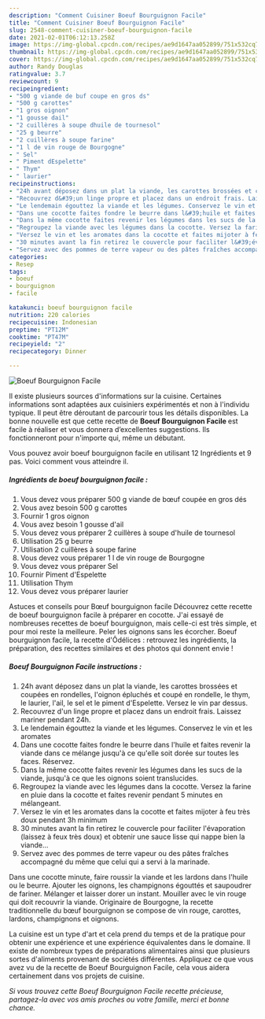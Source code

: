 ```yaml
---
description: "Comment Cuisiner Boeuf Bourguignon Facile"
title: "Comment Cuisiner Boeuf Bourguignon Facile"
slug: 2548-comment-cuisiner-boeuf-bourguignon-facile
date: 2021-02-01T06:12:13.258Z
image: https://img-global.cpcdn.com/recipes/ae9d1647aa052899/751x532cq70/boeuf-bourguignon-facile-photo-principale-de-la-recette.jpg
thumbnail: https://img-global.cpcdn.com/recipes/ae9d1647aa052899/751x532cq70/boeuf-bourguignon-facile-photo-principale-de-la-recette.jpg
cover: https://img-global.cpcdn.com/recipes/ae9d1647aa052899/751x532cq70/boeuf-bourguignon-facile-photo-principale-de-la-recette.jpg
author: Randy Douglas
ratingvalue: 3.7
reviewcount: 9
recipeingredient:
- "500 g viande de buf coupe en gros ds"
- "500 g carottes"
- "1 gros oignon"
- "1 gousse dail"
- "2 cuillères à soupe dhuile de tournesol"
- "25 g beurre"
- "2 cuillères à soupe farine"
- "1 l de vin rouge de Bourgogne"
- " Sel"
- " Piment dEspelette"
- " Thym"
- " laurier"
recipeinstructions:
- "24h avant déposez dans un plat la viande, les carottes brossées et coupées en rondelles, l&#39;oignon épluchés et coupé en rondelle, le thym, le laurier, l&#39;ail, le sel et le piment d&#39;Espelette. Versez le vin par dessus."
- "Recouvrez d&#39;un linge propre et placez dans un endroit frais. Laissez mariner pendant 24h."
- "Le lendemain égouttez la viande et les légumes. Conservez le vin et les aromates"
- "Dans une cocotte faites fondre le beurre dans l&#39;huile et faites revenir la viande dans ce mélange jusqu&#39;à ce qu&#39;elle soit dorée sur toutes les faces. Réservez."
- "Dans la même cocotte faites revenir les légumes dans les sucs de la viande, jusqu&#39;à ce que les oignons soient translucides."
- "Regroupez la viande avec les légumes dans la cocotte. Versez la farine en pluie dans la cocotte et faites revenir pendant 5 minutes en mélangeant."
- "Versez le vin et les aromates dans la cocotte et faites mijoter à feu très doux pendant 3h minimum"
- "30 minutes avant la fin retirez le couvercle pour faciliter l&#39;évaporation (laissez à feux très doux) et obtenir une sauce lisse qui nappe bien la viande..."
- "Servez avec des pommes de terre vapeur ou des pâtes fraîches accompagné du même que celui qui a servi à la marinade."
categories:
- Resep
tags:
- boeuf
- bourguignon
- facile

katakunci: boeuf bourguignon facile 
nutrition: 220 calories
recipecuisine: Indonesian
preptime: "PT12M"
cooktime: "PT47M"
recipeyield: "2"
recipecategory: Dinner

---
```



![Boeuf Bourguignon Facile](https://img-global.cpcdn.com/recipes/ae9d1647aa052899/751x532cq70/boeuf-bourguignon-facile-photo-principale-de-la-recette.jpg)

Il existe plusieurs sources d'informations sur la cuisine. Certaines informations sont adaptées aux cuisiniers expérimentés et non à l'individu typique. Il peut être déroutant de parcourir tous les détails disponibles. La bonne nouvelle est que cette recette de <strong> Boeuf Bourguignon Facile </strong> est facile à réaliser et vous donnera d’excellentes suggestions. Ils fonctionneront pour n'importe qui, même un débutant.

<!--inarticleads1-->

Vous pouvez avoir boeuf bourguignon facile en utilisant 12 Ingrédients et 9 pas. Voici comment vous atteindre il.

##### Ingrédients de boeuf bourguignon facile :

1. Vous devez vous préparer 500 g viande de bœuf coupée en gros dés
1. Vous avez besoin 500 g carottes
1. Fournir 1 gros oignon
1. Vous avez besoin 1 gousse d&#39;ail
1. Vous devez vous préparer 2 cuillères à soupe d&#39;huile de tournesol
1. Utilisation 25 g beurre
1. Utilisation 2 cuillères à soupe farine
1. Vous devez vous préparer 1 l de vin rouge de Bourgogne
1. Vous devez vous préparer  Sel
1. Fournir  Piment d&#39;Espelette
1. Utilisation  Thym
1. Vous devez vous préparer  laurier


Astuces et conseils pour Bœuf bourguignon facile Découvrez cette recette de boeuf bourguignon facile à préparer en cocotte. J&#39;ai essayé de nombreuses recettes de boeuf bourguignon, mais celle-ci est très simple, et pour moi reste la meilleure. Peler les oignons sans les écorcher. Boeuf bourguignon facile, la recette d&#39;Ôdélices : retrouvez les ingrédients, la préparation, des recettes similaires et des photos qui donnent envie ! 

<!--inarticleads2-->

##### Boeuf Bourguignon Facile instructions :

1. 24h avant déposez dans un plat la viande, les carottes brossées et coupées en rondelles, l&#39;oignon épluchés et coupé en rondelle, le thym, le laurier, l&#39;ail, le sel et le piment d&#39;Espelette. Versez le vin par dessus.
1. Recouvrez d&#39;un linge propre et placez dans un endroit frais. Laissez mariner pendant 24h.
1. Le lendemain égouttez la viande et les légumes. Conservez le vin et les aromates
1. Dans une cocotte faites fondre le beurre dans l&#39;huile et faites revenir la viande dans ce mélange jusqu&#39;à ce qu&#39;elle soit dorée sur toutes les faces. Réservez.
1. Dans la même cocotte faites revenir les légumes dans les sucs de la viande, jusqu&#39;à ce que les oignons soient translucides.
1. Regroupez la viande avec les légumes dans la cocotte. Versez la farine en pluie dans la cocotte et faites revenir pendant 5 minutes en mélangeant.
1. Versez le vin et les aromates dans la cocotte et faites mijoter à feu très doux pendant 3h minimum
1. 30 minutes avant la fin retirez le couvercle pour faciliter l&#39;évaporation (laissez à feux très doux) et obtenir une sauce lisse qui nappe bien la viande...
1. Servez avec des pommes de terre vapeur ou des pâtes fraîches accompagné du même que celui qui a servi à la marinade.


Dans une cocotte minute, faire roussir la viande et les lardons dans l&#39;huile ou le beurre. Ajouter les oignons, les champignons égouttés et saupoudrer de fariner. Mélanger et laisser dorer un instant. Mouiller avec le vin rouge qui doit recouvrir la viande. Originaire de Bourgogne, la recette traditionnelle du bœuf bourguignon se compose de vin rouge, carottes, lardons, champignons et oignons. 

<!--inarticleads1-->

<p>
La cuisine est un type d'art et cela prend du temps et de la pratique pour obtenir une expérience et une expérience équivalentes dans le domaine. Il existe de nombreux types de préparations alimentaires ainsi que plusieurs sortes d'aliments provenant de sociétés différentes. Appliquez ce que vous avez vu de la recette de Boeuf Bourguignon Facile, cela vous aidera certainement dans vos projets de cuisine.
</p>

<p>
<i>Si vous trouvez cette Boeuf Bourguignon Facile recette précieuse, partagez-la avec vos amis proches ou votre famille, merci et bonne chance.</i>
</p>
